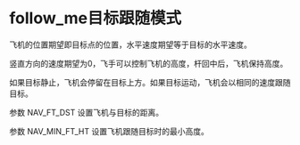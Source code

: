 # follow_me目标跟随模式

飞机的位置期望即目标点的位置，水平速度期望等于目标的水平速度。

竖直方向的速度期望为0，飞手可以控制飞机的高度，杆回中后，飞机保持高度。

如果目标静止，飞机会停留在目标上方。如果目标运动，飞机会以相同的速度跟随目标。

参数 NAV_FT_DST 设置飞机与目标的距离。

参数 NAV_MIN_FT_HT 设置飞机跟随目标时的最小高度。
